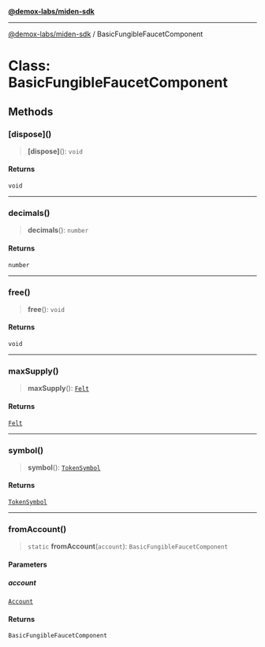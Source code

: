 [**@demox-labs/miden-sdk**](../README.md)

***

[@demox-labs/miden-sdk](../README.md) / BasicFungibleFaucetComponent

# Class: BasicFungibleFaucetComponent

## Methods

### \[dispose\]()

> **\[dispose\]**(): `void`

#### Returns

`void`

***

### decimals()

> **decimals**(): `number`

#### Returns

`number`

***

### free()

> **free**(): `void`

#### Returns

`void`

***

### maxSupply()

> **maxSupply**(): [`Felt`](Felt.md)

#### Returns

[`Felt`](Felt.md)

***

### symbol()

> **symbol**(): [`TokenSymbol`](TokenSymbol.md)

#### Returns

[`TokenSymbol`](TokenSymbol.md)

***

### fromAccount()

> `static` **fromAccount**(`account`): `BasicFungibleFaucetComponent`

#### Parameters

##### account

[`Account`](Account.md)

#### Returns

`BasicFungibleFaucetComponent`
